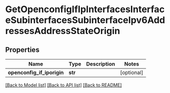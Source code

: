 # GetOpenconfigIfIpInterfacesInterfaceSubinterfacesSubinterfaceIpv6AddressesAddressStateOrigin

## Properties
Name | Type | Description | Notes
------------ | ------------- | ------------- | -------------
**openconfig_if_iporigin** | **str** |  | [optional] 

[[Back to Model list]](../README.md#documentation-for-models) [[Back to API list]](../README.md#documentation-for-api-endpoints) [[Back to README]](../README.md)


